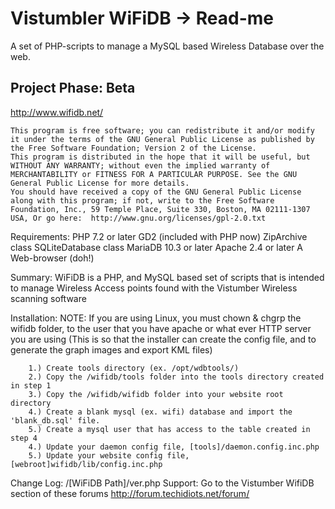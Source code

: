 Vistumbler WiFiDB -> Read-me
===================

  A set of PHP-scripts to manage a MySQL based Wireless Database over the web.

  Project Phase: Beta
  --------------
  http://www.wifidb.net/

	This program is free software; you can redistribute it and/or modify it under the terms of the GNU General Public License as published by the Free Software Foundation; Version 2 of the License.
	This program is distributed in the hope that it will be useful, but WITHOUT ANY WARRANTY; without even the implied warranty of MERCHANTABILITY or FITNESS FOR A PARTICULAR PURPOSE. See the GNU General Public License for more details.
	You should have received a copy of the GNU General Public License along with this program; if not, write to the Free Software Foundation, Inc., 59 Temple Place, Suite 330, Boston, MA 02111-1307 USA, Or go here:  http://www.gnu.org/licenses/gpl-2.0.txt
		
  Requirements:
		PHP 7.2 or later
			GD2 (included with PHP now)
			ZipArchive class
			SQLiteDatabase class
		MariaDB 10.3 or later
		Apache 2.4 or later
		A Web-browser (doh!)
		
  Summary:
		WiFiDB is a PHP, and MySQL based set of scripts that is intended to manage 
		Wireless Access points found with the Vistumber Wireless scanning software  

		
  Installation:
		NOTE: If you are using Linux, you must chown & chgrp the wifidb folder, to the user 
		that you have apache or what ever HTTP server you are using (This is so that 
		the installer can create the config file, and to generate the graph images 
		and export KML files)
		
		1.) Create tools directory (ex. /opt/wdbtools/)
		2.) Copy the /wifidb/tools folder into the tools directory created in step 1
		3.) Copy the /wifidb/wifidb folder into your website root directory
		4.) Create a blank mysql (ex. wifi) database and import the 'blank_db.sql' file.
		5.) Create a mysql user that has access to the table created in step 4
		4.) Update your daemon config file, [tools]/daemon.config.inc.php
		5.) Update your website config file, [webroot]wifidb/lib/config.inc.php
		
		
  Change Log:
		/[WiFiDB Path]/ver.php
  Support:
		Go to the Vistumber WifiDB section of these forums http://forum.techidiots.net/forum/
